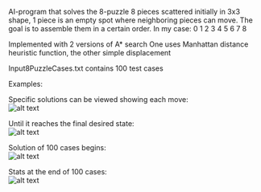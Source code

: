 AI-program that solves the 8-puzzle 8 pieces scattered initially in 3x3 shape, 1 piece is an empty spot where neighboring pieces can move. The goal is to assemble them in a certain order. In my case: 0 1 2 3 4 5 6 7 8

Implemented with 2 versions of A* search
One uses Manhattan distance heuristic function, the other simple displacement

Input8PuzzleCases.txt contains 100 test cases

Examples:

Specific solutions can be viewed showing each move:  
![alt text](https://github.com/LuckyKot/Astar/blob/eef7c607c5454add923c0f637ea76805b26f47bf/example1.png)

Until it reaches the final desired state:  
![alt text](https://github.com/LuckyKot/Astar/blob/eef7c607c5454add923c0f637ea76805b26f47bf/example2.png)

Solution of 100 cases begins:  
![alt text](https://github.com/LuckyKot/Astar/blob/eef7c607c5454add923c0f637ea76805b26f47bf/example3.png)

Stats at the end of 100 cases:  
![alt text](https://github.com/LuckyKot/Astar/blob/eef7c607c5454add923c0f637ea76805b26f47bf/example4.png)
